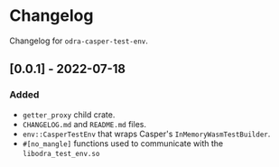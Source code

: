 # Changelog

Changelog for `odra-casper-test-env`.

## [0.0.1] - 2022-07-18
### Added
- `getter_proxy` child crate.
- `CHANGELOG.md` and `README.md` files.
- `env::CasperTestEnv` that wraps Casper's `InMemoryWasmTestBuilder`.
- `#[no_mangle]` functions used to communicate with the `libodra_test_env.so`
